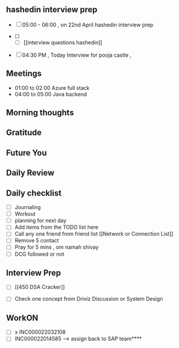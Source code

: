 ## hashedin interview prep
- [ ]  05:00 - 06:00 , on 22nd April hashedin interview prep
- [ ] - [ ] [[interview questions hashedin]]
- [ ] 04:30 PM , Today  Interview for  pooja castle , 


## Meetings
- 01:00 to 02:00 Azure full stack
- 04:00 to 05:00 Java backend 



## Morning thoughts
## Gratitude
## Future You
## Daily Review  

## Daily checklist

- [ ] Journaling
- [ ] Workout
- [ ] planning for next day
- [ ] Add items from the TODO list here
- [ ] Call any one friend from friend list [[Network or Connection List]]
- [ ] Remove 5 contact
- [ ] Pray for 5 mins , om namah shivay
- [ ] DCG followed or not 

## Interview Prep
- [ ] [[450 DSA Cracker]]
- [ ] Check one concept from Driviz Discussion or System Design 


## WorkON
- [ ] x INC000022032108
- [ ] INC000022014585 --> assign back to SAP team****